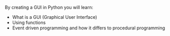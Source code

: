 By creating a GUI in Python you will learn:

- What is a GUI (Graphical User Interface)
- Using functions
- Event driven programming and how it differs to procedural programming
